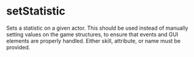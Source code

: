 # setStatistic

Sets a statistic on a given actor. This should be used instead of manually setting values on the game structures, to ensure that events and GUI elements are properly handled. Either skill, attribute, or name must be provided.
